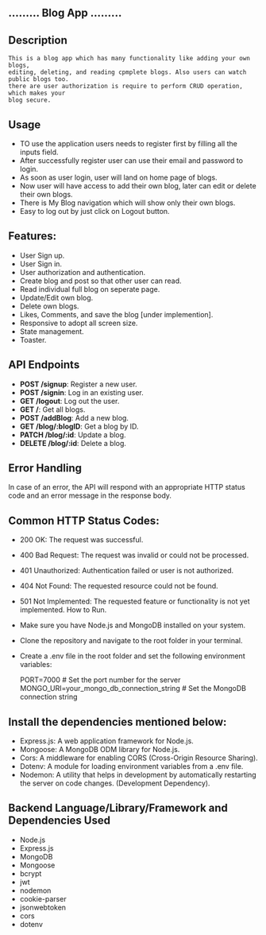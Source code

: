 ## ......... Blog App .........

## Description

    This is a blog app which has many functionality like adding your own blogs,
    editing, deleting, and reading cpmplete blogs. Also users can watch public blogs too.
    there are user authorization is require to perform CRUD operation, which makes your
    blog secure.

## Usage

- TO use the application users needs to register first by filling all the inputs field.
- After successfully register user can use their email and password to login.
- As soon as user login, user will land on home page of blogs.
- Now user will have access to add their own blog, later can edit or delete their own blogs.
- There is My Blog navigation which will show only their own blogs.
- Easy to log out by just click on Logout button.

## Features:

- User Sign up.
- User Sign in.
- User authorization and authentication.
- Create blog and post so that other user can read.
- Read individual full blog on seperate page.
- Update/Edit own blog.
- Delete own blogs.
- Likes, Comments, and save the blog [under implemention].
- Responsive to adopt all screen size.
- State management.
- Toaster.

## API Endpoints

- **POST /signup**: Register a new user.
- **POST /signin**: Log in an existing user.
- **GET /logout**: Log out the user.
- **GET /**: Get all blogs.
- **POST /addBlog**: Add a new blog.
- **GET /blog/:blogID**: Get a blog by ID.
- **PATCH /blog/:id**: Update a blog.
- **DELETE /blog/:id**: Delete a blog.

## Error Handling

  In case of an error, the API will respond with an appropriate HTTP status code and an error
  message in the response body.

## Common HTTP Status Codes:

- 200 OK: The request was successful.
- 400 Bad Request: The request was invalid or could not be processed.
- 401 Unauthorized: Authentication failed or user is not authorized.
- 404 Not Found: The requested resource could not be found.
- 501 Not Implemented: The requested feature or functionality is not yet implemented.
  How to Run.
- Make sure you have Node.js and MongoDB installed on your system.
- Clone the repository and navigate to the root folder in your terminal.
- Create a .env file in the root folder and set the following environment variables:

  PORT=7000 # Set the port number for the server
  MONGO_URI=your_mongo_db_connection_string # Set the MongoDB connection string

## Install the dependencies mentioned below:

- Express.js: A web application framework for Node.js.
- Mongoose: A MongoDB ODM library for Node.js.
- Cors: A middleware for enabling CORS (Cross-Origin Resource Sharing).
- Dotenv: A module for loading environment variables from a .env file.
- Nodemon: A utility that helps in development by automatically restarting the server on code
  changes. (Development Dependency).

## Backend Language/Library/Framework and Dependencies Used

- Node.js
- Express.js
- MongoDB
- Mongoose
- bcrypt
- jwt
- nodemon
- cookie-parser
- jsonwebtoken
- cors
- dotenv
